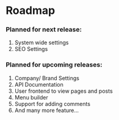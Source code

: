 # Roadmap

### Planned for next release:
 1. System wide settings
 2. SEO Settings

### Planned for upcoming releases:
 1. Company/ Brand Settings
 2. API Documentation
 3. User frontend to view pages and posts
 4. Menu builder
 5. Support for adding comments
 6. And many more feature...
